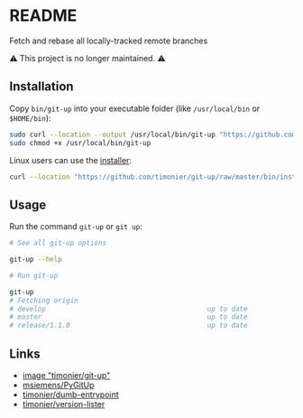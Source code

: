 # README

Fetch and rebase all locally-tracked remote branches

⚠️ This project is no longer maintained. ⚠️

## Installation

Copy `bin/git-up` into your executable folder (like `/usr/local/bin` or `$HOME/bin`):

```sh
sudo curl --location --output /usr/local/bin/git-up "https://github.com/timonier/git-up/raw/master/bin/git-up"
sudo chmod +x /usr/local/bin/git-up
```

Linux users can use the [installer](https://github.com/timonier/git-up/blob/master/bin/installer):

```sh
curl --location "https://github.com/timonier/git-up/raw/master/bin/installer" | sudo sh -s -- install
```

## Usage

Run the command `git-up` or `git up`:

```sh
# See all git-up options

git-up --help

# Run git-up

git-up
# Fetching origin
# develop                                        up to date
# master                                         up to date
# release/1.1.0                                  up to date
```

## Links

* [image "timonier/git-up"](https://hub.docker.com/r/timonier/git-up/)
* [msiemens/PyGitUp](https://github.com/msiemens/PyGitUp)
* [timonier/dumb-entrypoint](https://github.com/timonier/dumb-entrypoint)
* [timonier/version-lister](https://github.com/timonier/version-lister)
